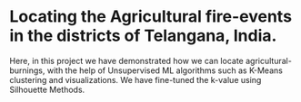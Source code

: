 # Locating the Agricultural fire-events in the districts of Telangana, India.

Here, in this project we have demonstrated how we can locate agricultural-burnings, with the help of Unsupervised ML algorithms such as K-Means clustering and visualizations. We have fine-tuned the k-value using Silhouette Methods.
